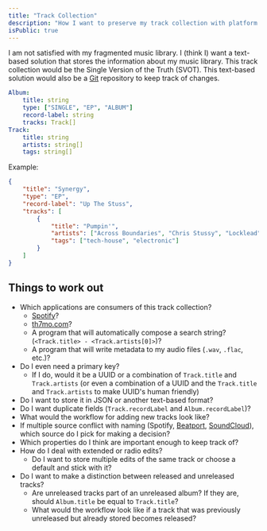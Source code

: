 ```yaml
---
title: "Track Collection"
description: "How I want to preserve my track collection with platform independence"
isPublic: true
---
```


I am not satisfied with my fragmented music library. I (think I) want a
text-based solution that stores the information about my music library. This
track collection would be the Single Version of the Truth (SVOT). This
text-based solution would also be a [Git](git) repository to keep track of
changes.

```yaml
Album:
    title: string
    type: ["SINGLE", "EP", "ALBUM"]
    record-label: string
    tracks: Track[]
Track:
    title: string
    artists: string[]
    tags: string[]
```

Example:

```json
{
    "title": "Synergy",
    "type": "EP",
    "record-label": "Up The Stuss",
    "tracks": [
        {
            "title": "Pumpin'",
            "artists": ["Across Boundaries", "Chris Stussy", "Locklead"],
            "tags": ["tech-house", "electronic"]
        }
    ]
}
```

## Things to work out

* Which applications are consumers of this track collection?
    * [Spotify](https://www.spotify.com)?
    * [th7mo.com](https://th7mo.com)?
    * A program that will automatically compose a search string?
      (`<Track.title> - <Track.artists[0]>`)?
    * A program that will write metadata to my audio files
      (`.wav`, `.flac`, etc.)?
* Do I even need a primary key?
    * If I do, would it be a UUID or a combination of `Track.title` and
      `Track.artists` (or even a combination of a UUID and the `Track.title`
      and `Track.artists` to make UUID's human friendly)
* Do I want to store it in JSON or another text-based format?
* Do I want duplicate fields (`Track.recordLabel` and `Album.recordLabel`)?
* What would the workflow for adding new tracks look like?
* If multiple source conflict with naming (Spotify,
  [Beatport](https://www.beatport.com), [SoundCloud](https://soundcloud.com)),
  which source do I pick for making a decision?
* Which properties do I think are important enough to keep track of?
* How do I deal with extended or radio edits?
    * Do I want to store multiple edits of the same track or choose a default
      and stick with it?
* Do I want to make a distinction between released and unreleased tracks?
    * Are unreleased tracks part of an unreleased album? If they are, should
      `Album.title` be equal to `Track.title`?
    * What would the workflow look like if a track that was previously
      unreleased but already stored becomes released?
